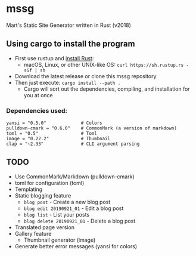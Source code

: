 # mssg
Mart's Static Site Generator written in Rust (v2018)

## Using cargo to install the program
* First use rustup and [install Rust](https://www.rust-lang.org/tools/install):
  * macOS, Linux, or other UNIX-like OS: `curl https://sh.rustup.rs -sSf | sh`
* Download the latest release or clone this mssg repository
* Then just execute: `cargo install --path .`
  * Cargo will sort out the dependencies, compiling, and installation for you at once

### Dependencies used:
```
yansi = "0.5.0"             # Colors
pulldown-cmark = "0.6.0"    # CommonMark (a version of markdown)
toml = "0.5"                # Toml
image = "0.22.2"            # Thumbnail
clap = "~2.33"              # CLI argument parsing
```

## TODO
* Use CommonMark/Markdown (pulldown-cmark)
* toml for configuration (toml)
* Templating
* Static blogging feature
  * `blog post` - Create a new blog post
  * `blog edit 20190921_01` - Edit a blog post
  * `blog list` - List your posts
  * `blog delete 20190921_01` - Delete a blog post
* Translated page version
* Gallery feature
  * Thumbnail generator (image)
* Generate better error messages (yansi for colors)
